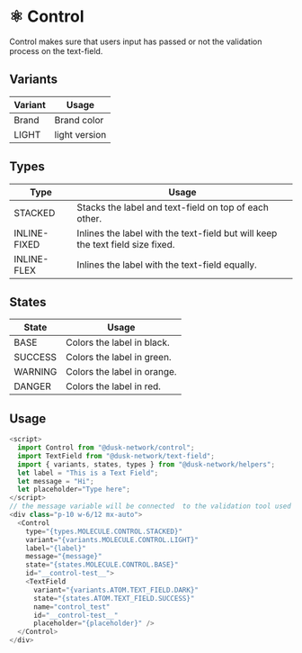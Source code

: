 # ⚛️ Control

  Control makes sure that users input has passed or not the validation process on the text-field.

## Variants

| Variant  | Usage          |
| -------- | -------------- |
| Brand    | Brand color    |
| LIGHT    | light version  |

## Types

| Type         | Usage                                                                          |
| ------------ | ------------------------------------------------------------------------------ |
| STACKED      | Stacks the label and text-field on top of each other.                          |
| INLINE-FIXED | Inlines the label with the text-field but will keep the text field size fixed. |
| INLINE-FLEX  | Inlines the label with the text-field equally.                                 |

## States

| State   | Usage                      |
| ------  | -------------------------- |
| BASE    | Colors the label in black. |
| SUCCESS | Colors the label in green. |
| WARNING | Colors the label in orange.|
| DANGER  | Colors the label in red.   |

## Usage

```js
<script>
  import Control from "@dusk-network/control";
  import TextField from "@dusk-network/text-field";
  import { variants, states, types } from "@dusk-network/helpers";
  let label = "This is a Text Field";
  let message = "Hi";
  let placeholder="Type here";
</script>
// the message variable will be connected  to the validation tool used and will display what message the validation process is going throug, valid, invalid input, etc...
<div class="p-10 w-6/12 mx-auto">
  <Control
    type="{types.MOLECULE.CONTROL.STACKED}"
    variant="{variants.MOLECULE.CONTROL.LIGHT}"
    label="{label}"
    message="{message}"
    state="{states.MOLECULE.CONTROL.BASE}"
    id="__control-test__">
    <TextField
      variant="{variants.ATOM.TEXT_FIELD.DARK}"
      state="{states.ATOM.TEXT_FIELD.SUCCESS}"
      name="control_test"
      id="__control-test__"
      placeholder="{placeholder}" />
  </Control>
</div>
```